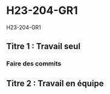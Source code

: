 # H23-204-GR1
H23-204-GR1
## Titre 1 : Travail seul
### Faire des commits

## Titre 2 : Travail en équipe
